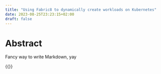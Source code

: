 ```yaml
---
title: "Using Fabric8 to dynamically create workloads on Kubernetes"
date: 2023-08-25T23:23:15+02:00
draft: false
---
```


# Abstract

Fancy way to write Markdown, yay

{{<youtube LyWBqFtb2io>}}